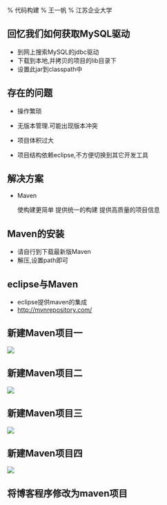 % 代码构建
% 王一帆
% 江苏企业大学

## 回忆我们如何获取MySQL驱动

- 到网上搜索MySQL的jdbc驱动
- 下载到本地,并拷贝的项目的lib目录下
- 设置此jar到classpath中

## 存在的问题

- 操作繁琐
- 无版本管理.可能出现版本冲突
- 项目体积过大

- 项目结构依赖eclipse,不方便切换到其它开发工具

## 解决方案

- Maven

    使构建更简单
    提供统一的构建
    提供高质量的项目信息

## Maven的安装

- 请自行到[](http://maven.apache.org/download.cgi)下载最新版Maven
- 解压,设置path即可

## eclipse与Maven

- eclipse提供maven的集成
- http://mvnrepository.com/

## 新建Maven项目一

![](/home/ivan/my/teach/javaee/file/maven_01.jpg)

## 新建Maven项目二

![](/home/ivan/my/teach/javaee/file/maven_02.jpg)

## 新建Maven项目三

![](/home/ivan/my/teach/javaee/file/maven_03.jpg)

## 新建Maven项目四

![](/home/ivan/my/teach/javaee/file/maven_04.jpg)


## 将博客程序修改为maven项目






